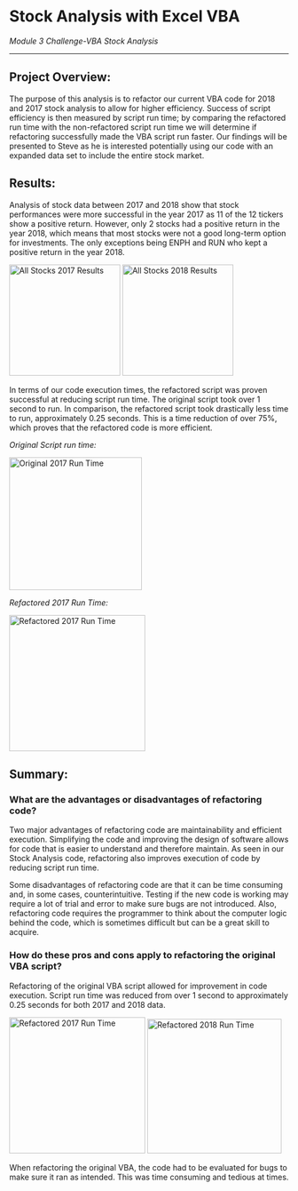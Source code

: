
# Stock Analysis with Excel VBA
*Module 3 Challenge-VBA Stock Analysis*

---

## Project Overview: 

The purpose of this analysis is to refactor our current VBA code for 2018 and 2017 stock analysis to allow for higher efficiency. Success of script efficiency is then measured by script run time; by comparing the refactored run time with the non-refactored script run time we will determine if refactoring successfully made the VBA script run faster. Our findings will be presented to Steve as he is interested potentially using our code with an expanded data set to include the entire stock market.

## Results: 

Analysis of stock data between 2017 and 2018 show that stock performances were more successful in the year 2017 as 11 of the 12 tickers show a positive return. However, only 2 stocks had a positive return in the year 2018, which means that most stocks were not a good long-term option for investments. The only exceptions being ENPH and RUN who kept a positive return in the year 2018.

<img width="200" alt="All Stocks 2017 Results" src="https://user-images.githubusercontent.com/81447450/113518701-97660c80-954d-11eb-97dd-b44b16cc0885.png">
<img width="200" alt="All Stocks 2018 Results" src="https://user-images.githubusercontent.com/81447450/113518703-9a60fd00-954d-11eb-8eda-8b8cacae4f48.png">

In terms of our code execution times, the refactored script was proven successful at reducing script run time. The original script took over 1 second to run. In comparison, the refactored script took drastically less time to run, approximately 0.25 seconds. This is a time reduction of over 75%, which proves that the refactored code is more efficient. 

*Original Script run time:*

<img width="239" alt="Original 2017 Run Time" src="https://user-images.githubusercontent.com/81447450/113518837-5b7f7700-954e-11eb-896b-c8f403fd85da.png">

*Refactored 2017 Run Time:*

<img width="245" alt="Refactored 2017 Run Time" src="https://user-images.githubusercontent.com/81447450/113518839-5e7a6780-954e-11eb-9185-4d80a504f761.png">

## Summary: 
### What are the advantages or disadvantages of refactoring code?
Two major advantages of refactoring code are maintainability and efficient execution. Simplifying the code and improving the design of software allows for code that is easier to understand and therefore maintain. As seen in our Stock Analysis code, refactoring also improves execution of code by reducing script run time. 

Some disadvantages of refactoring code are that it can be time consuming and, in some cases, counterintuitive. Testing if the new code is working may require a lot of trial and error to make sure bugs are not introduced. Also, refactoring code requires the programmer to think about the computer logic behind the code, which is sometimes difficult but can be a great skill to acquire.

### How do these pros and cons apply to refactoring the original VBA script?
Refactoring of the original VBA script allowed for improvement in code execution. Script run time was reduced from over 1 second to approximately 0.25 seconds for both 2017 and 2018 data. 

<img width="245" alt="Refactored 2017 Run Time" src="https://user-images.githubusercontent.com/81447450/113519619-05610280-9553-11eb-8c23-e89f19d5bb04.png">

<img width="242" alt="Refactored 2018 Run Time" src="https://user-images.githubusercontent.com/81447450/113519622-072ac600-9553-11eb-8713-84076e95fd93.png">

When refactoring the original VBA, the code had to be evaluated for bugs to make sure it ran as intended. This was time consuming and tedious at times. 
